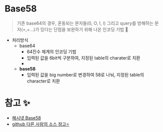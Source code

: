 # Base58
> 기존 base64의 경우, 혼동되는 문자들(0, O, I, l) 그리고 query를 방해하는 문자(=,+...)가 있다는 단점을 보완하기 위해 나온 인코딩 기법 📝

+ 처리방식
   + base64
      + 64진수 체계의 인코딩 기법
      + 입력된 값을 6bit씩 구분하여, 지정된 table의 charater로 치환   
      + 
   + **base58**
      + 입력된 값을 big number로 변경하여 58로 나눠, 지정된 table의 character로 치환



# 참고 ✨
+ [해시넷 Base58](http://wiki.hash.kr/index.php/%EB%B2%A0%EC%9D%B4%EC%8A%A458)   
+ [github 다른 사람의 소스 참고⭐](https://github.com/Akers9560/java-base58-prefix)   


